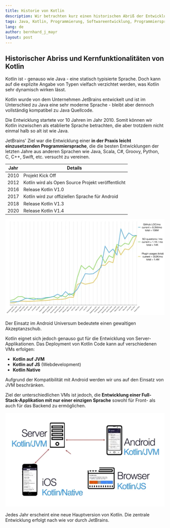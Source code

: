 ```yaml
---
title: Historie von Kotlin
description: Wir betrachten kurz einen historischen Abriß der Entwicklung der Programmiersprache Kotlin
tags: Java, Kotlin, Programmierung, Softwareentwicklung, Programmiersprache
lang: de
author: bernhard_j_mayr
layout: post
---
```


## Historischer Abriss und Kernfunktionalitäten von Kotlin

Kotlin ist - genauso wie Java - eine statisch typisierte Sprache. Doch kann auf die explizite Angabe von Typen vielfach verzichtet werden, was Kotlin sehr dynamisch wirken lässt.

Kotlin wurde von dem Unternehmen JetBrains entwickelt und ist im Unterschied zu Java eine sehr moderne Sprache - bleibt aber dennoch vollständig kompatibel zu Java Quellcode.

Die Entwicklung startete vor 10 Jahren im Jahr 2010. Somit können wir Kotlin inzwischen als etablierte Sprache betrachten, die aber trotzdem nicht einmal halb so alt ist wie Java.

JetBrains' Ziel war die Entwicklung einer __in der Praxis leicht einzusetzenden Programmiersprache__, die die besten Entwicklungen der letzten Jahre aus anderen Sprachen wie Java, Scala, C#, Groovy, Python, C, C++, Swift, etc. versucht zu vereinen.

| Jahr | Details |
|------|-------|
| 2010 | Projekt Kick Off |
| 2012 | Kotlin wird als Open Source Projekt veröffentlicht |
| 2016 | Release Kotlin V1.0 |
| 2017 | Kotlin wird zur offiziellen Sprache für Android |
| 2018 | Release Kotlin V1.3 |
| 2020 | Release Kotlin V1.4 |

![Kotlin auf Github und Stackoverflow](/images/300_Kotlin_4JavaDevs_History-90d94aa4.webp)

Der Einsatz im Android Universum bedeutete einen gewaltigen Akzeptanzschub.

Kotlin eignet sich jedoch genauso gut für die Entwicklung von Server-Applikationen. Das Deployment von Kotlin Code kann auf verschiedenen VMs erfolgen:

- __Kotlin auf JVM__
- __Kotlin auf JS__ (Webdevelopment)
- __Kotlin Native__

Aufgrund der Kompatibilität mit Android werden wir uns auf den Einsatz von JVM beschränken.

Ziel der unterschiedlichen VMs ist jedoch, die __Entwicklung einer Full-Stack-Applikation mit nur einer einzigen Sprache__ sowohl für Front- als auch für das Backend zu ermöglichen.

![Fullstack Applikationen mit Kotlin](/images/300_Kotlin_4JavaDevs_History-2b478b87.webp)

Jedes Jahr erscheint eine neue Hauptversion von Kotlin. Die zentrale Entwicklung erfolgt nach wie vor durch JetBrains.
